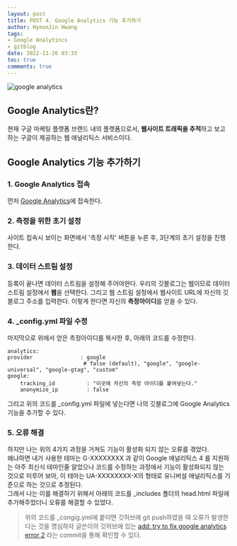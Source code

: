 ```yaml
---
layout: post
title: POST 4. Google Analytics 기능 추가하기
author: HyeonJin Hwang
tags:
- Google Analytincs
- gitblog
date: 2022-11-26 03:33 
toc: true
comments: true
---
```

![google analytics](https://4011092965-files.gitbook.io/~/files/v0/b/gitbook-legacy-files/o/assets%2F-M-w1z_NmDJj_bLdi8oT%2F-M6hAg88_piV3pcKs8T4%2F-M6lqt8OK2CV7M-vK1pD%2F%E1%84%80%E1%85%AE%E1%84%80%E1%85%B3%E1%86%AF-%E1%84%8B%E1%85%A2%E1%84%82%E1%85%A5%E1%86%AF%E1%84%85%E1%85%B5%E1%84%90%E1%85%B5%E1%86%A8%E1%84%89%E1%85%B3-%E1%84%85%E1%85%A9%E1%84%80%E1%85%A9.jpg?alt=media&token=56ff2110-c0ce-4680-91cf-5fd319387db7)

## Google Analytics란? 
현재 구글 마케팅 플랫폼 브랜드 내의 플랫폼으로서, **웹사이트 트래픽을 추적**하고 보고하는 구글이 제공하는 웹 애널리틱스 서비스이다.     

## Google Analytics 기능 추가하기

### 1. Google Analytics 접속
먼저 [Google Analytics](https://analytics.google.com/analytics/web/provision/?authuser=1#/provision)에 접속한다.


### 2. 측정을 위한 초기 설정
사이트 접속시 보이는 화면에서 '측정 시작' 버튼을 누른 후, 3단계의 초기 설정을 진행한다.


### 3. 데이터 스트림 설정
등록이 끝나면 데이터 스트림을 설정해 주어야한다. 우리의 깃블로그는 웹이므로 데이터 스트림 설정에서 **웹**을 선택한다.
그리고 웹 스트림 설정에서 웹사이트 URL에 자신의 깃블로그 주소를 입력한다.
이렇게 한다면 자신의 **측정아이디**를 얻을 수 있다.


### 4. _config.yml 파일 수정
마지막으로 위에서 얻은 측정아이디를 복사한 후, 아래의 코드를 수정한다.



    analytics:
    provider               : google
                            # false (default), "google", "google-universal", "google-gtag", "custom"
    google:
        tracking_id          : "이곳에 자신의 측정 아이디를 붙여넣는다."
        anonymize_ip         : false 


 그리고 위의 코드를 _config.yml 파일에 넣는다면 나의 깃블로그에 Google Analytics 기능을 추가할 수 있다. 

 ### 5. 오류 해결
 하지만 나는 위의 4가지 과정을 거쳐도 기능이 활성화 되지 않는 오류를 겪었다.   
 왜냐하면 내가 사용한 테마는 G-XXXXXXXX 과 같이 Google 애널리틱스 4 를 지원하는 아주 최신식 테마인줄 알았으나 코드를 수정하는 과정에서 기능이 활성화되지 않는 것으로 미루어 보아, 이 테마는 UA-XXXXXXXX-X의 형태로 유니버설 애널리틱스를 기준으로 하는 것으로 추정된다.    
 그래서 나는 이를 해결하기 위해서 아래의 코드를 _includes 폴더의 head.html 파일에 추가해주었더니 오류를 해결할 수 있었다. 
    
 <!-- Google tag (gtag.js) -->
<script async src="https://www.googletagmanager.com/gtag/js?id=G-GLECBP0BSM"></script>
<script>
  window.dataLayer = window.dataLayer || [];
  function gtag(){dataLayer.push(arguments);}
  gtag('js', new Date());

  gtag('config', '개인의 측정아이디');
</script>

> 위의 코드를 _congig.yml에 붙이면 깃허브에 git push하였을 때 오류가 발생한다는 것을 명심하자
> 글쓴이의 깃허브에 있는 [add: try to fix google analytics error 2](https://github.com/hyeonjin6530/hyeonjin6530.github.io/commit/58c388f487f785470ff13f7ec1ab44aabff0c47e) 라는 commit을 통해 확인할 수 있다.